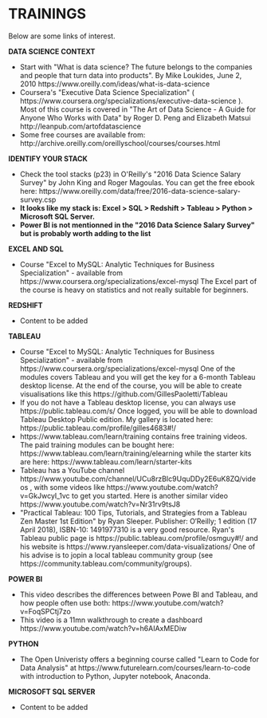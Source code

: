 # TRAININGS

Below are some links of interest.


<b>DATA SCIENCE CONTEXT</b>
<ul>
<li>Start with "What is data science? The future belongs to the companies and people that turn data into products". By Mike Loukides, June 2, 2010 https://www.oreilly.com/ideas/what-is-data-science</li>


<li>Coursera's "Executive Data Science Specialization" ( https://www.coursera.org/specializations/executive-data-science ). Most of this course  is covered in "The Art of Data Science - A Guide for Anyone Who Works with Data" by Roger D. Peng and Elizabeth Matsui http://leanpub.com/artofdatascience</li>


<li>Some free courses are available from: http://archive.oreilly.com/oreillyschool/courses/courses.html</li>
</ul>

<b>IDENTIFY YOUR STACK</b>
<ul>
<li>Check the tool stacks (p23) in O'Reilly's "2016 Data Science Salary Survey" by John King and Roger Magoulas. You can get the free ebook here: https://www.oreilly.com/data/free/2016-data-science-salary-survey.csp  </li>

<li><b>It looks like my stack is: Excel > SQL > Redshift > Tableau > Python > Microsoft SQL Server.</b> </li>

<li><b>Power BI is not mentionned in the "2016 Data Science Salary Survey"  but is probably worth adding to the list</b> </li>
</ul>

<b>EXCEL AND SQL</b>
<ul>
<li>Course "Excel to MySQL: Analytic Techniques for Business Specialization" - available from https://www.coursera.org/specializations/excel-mysql The Excel part of the course is heavy on statistics and not really suitable for beginners.  </li>
</ul>

<b>REDSHIFT</b>
<ul>
<li> Content to be added </li>
</ul>

<b>TABLEAU</b>
<ul>
<li>Course "Excel to MySQL: Analytic Techniques for Business Specialization" - available from https://www.coursera.org/specializations/excel-mysql One of the modules covers Tableau and you will get the key for a 6-month Tableau desktop license. At the end of the course, you will be able to create visualisations like this https://github.com/GillesPaoletti/Tableau </li>
  
<li> If you do not have a Tableau desktop license, you can always use https://public.tableau.com/s/  Once logged, you will be able to download Tableau Desktop Public edition. My gallery is located here: https://public.tableau.com/profile/gilles4683#!/</li>
  
<li>https://www.tableau.com/learn/training contains free training videos. The paid training modules can be bought here: https://www.tableau.com/learn/training/elearning while the starter kits are here: https://www.tableau.com/learn/starter-kits</li>

<li> Tableau has a YouTube channel https://www.youtube.com/channel/UCu8rzBIc9UquDDy2E6uK8ZQ/videos , with some videos like https://www.youtube.com/watch?v=GkJwcyI_1vc to get you started. Here is another similar video https://www.youtube.com/watch?v=Nr31rv9tsJ8</li>

<li> "Practical Tableau: 100 Tips, Tutorials, and Strategies from a Tableau Zen Master 1st Edition" by Ryan Sleeper. Publisher: O′Reilly; 1 edition (17 April 2018), ISBN-10: 1491977310 is a very good resource. Ryan's Tableau public page is https://public.tableau.com/profile/osmguy#!/ and his website is https://www.ryansleeper.com/data-visualizations/  One of his advise is to jopin a local tableau community group (see https://community.tableau.com/community/groups).</li>
</ul>

<b>POWER BI</b>
<ul>
<li> This video describes the differences between Powe BI and Tableau, and how people often use both: https://www.youtube.com/watch?v=FoqSPCtj7zo </li>
  
<li> This video is a 11mn walkthrough to create a dashboard https://www.youtube.com/watch?v=h6AIAxMEDiw </li>
</ul>

<b>PYTHON</b>
<ul>
<li> The Open Univeristy offers a beginning course called "Learn to Code for Data Analysis" at https://www.futurelearn.com/courses/learn-to-code with introduction to Python, Jupyter notebook, Anaconda.</li>
</ul>

<b>MICROSOFT SQL SERVER</b>
<ul>
<li> Content to be added </li>
</ul>





